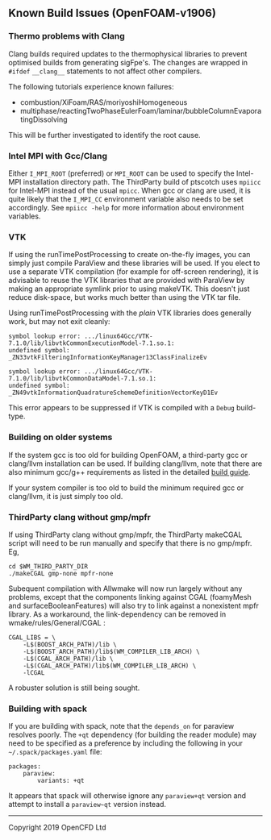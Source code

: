 ## Known Build Issues (OpenFOAM-v1906)

### Thermo problems with Clang

Clang builds required updates to the thermophysical libraries to prevent
optimised builds from generating sigFpe's.  The changes are wrapped in `#ifdef`
`__clang__` statements to not affect other compilers.

The following tutorials experience known failures:

- combustion/XiFoam/RAS/moriyoshiHomogeneous
- multiphase/reactingTwoPhaseEulerFoam/laminar/bubbleColumnEvaporatingDissolving


This will be further investigated to identify the root cause.


### Intel MPI with Gcc/Clang

Either `I_MPI_ROOT` (preferred) or `MPI_ROOT` can be used to specify
the Intel-MPI installation directory path.
The ThirdParty build of ptscotch uses `mpiicc` for Intel-MPI instead
of the usual `mpicc`. When gcc or clang are used, it is quite likely
that the `I_MPI_CC` environment variable also needs to be set
accordingly.
See `mpiicc -help` for more information about environment variables.


### VTK

If using the runTimePostProcessing to create on-the-fly images, you
can simply just compile ParaView and these libraries will be used.
If you elect to use a separate VTK compilation (for example for
off-screen rendering), it is advisable to reuse the VTK libraries that
are provided with ParaView by making an appropriate symlink
prior to using makeVTK. This doesn't just reduce disk-space, but works
much better than using the VTK tar file.

Using runTimePostProcessing with the *plain* VTK libraries does
generally work, but may not exit cleanly:
```
symbol lookup error: .../linux64Gcc/VTK-7.1.0/lib/libvtkCommonExecutionModel-7.1.so.1:
undefined symbol: _ZN33vtkFilteringInformationKeyManager13ClassFinalizeEv

symbol lookup error: .../linux64Gcc/VTK-7.1.0/lib/libvtkCommonDataModel-7.1.so.1:
undefined symbol: _ZN49vtkInformationQuadratureSchemeDefinitionVectorKeyD1Ev
```

This error appears to be suppressed if VTK is compiled with a `Debug` build-type.


### Building on older systems

If the system gcc is too old for building OpenFOAM, a third-party gcc or
clang/llvm installation can be used. If building clang/llvm, note that
there are also minimum gcc/g++ requirements as listed in the
detailed [build guide][link third-build].

If your system compiler is too old to build the minimum required gcc or
clang/llvm, it is just simply too old.


### ThirdParty clang without gmp/mpfr

If using ThirdParty clang without gmp/mpfr, the ThirdParty makeCGAL
script will need to be run manually and specify that there is no
gmp/mpfr. Eg,
```
cd $WM_THIRD_PARTY_DIR
./makeCGAL gmp-none mpfr-none
```

Subequent compilation with Allwmake will now run largely without any
problems, except that the components linking against CGAL
(foamyMesh and surfaceBooleanFeatures) will also try to link against
a nonexistent mpfr library. As a workaround, the link-dependency can
be removed in wmake/rules/General/CGAL :
```
CGAL_LIBS = \
    -L$(BOOST_ARCH_PATH)/lib \
    -L$(BOOST_ARCH_PATH)/lib$(WM_COMPILER_LIB_ARCH) \
    -L$(CGAL_ARCH_PATH)/lib \
    -L$(CGAL_ARCH_PATH)/lib$(WM_COMPILER_LIB_ARCH) \
    -lCGAL
```

A robuster solution is still being sought.


### Building with spack

If you are building with spack, note that the `depends_on` for paraview
resolves poorly. The `+qt` dependency (for building the reader module)
may need to be specified as a preference by including the following in
your `~/.spack/packages.yaml` file:
```
packages:
    paraview:
        variants: +qt
```
It appears that spack will otherwise ignore any `paraview+qt` version
and attempt to install a `paraview~qt` version instead.


<!-- Links -->

[page ParaView]:  http://www.paraview.org/
[download ParaView]: https://www.paraview.org/download/


<!-- OpenFOAM -->

[repo openfoam]: https://develop.openfoam.com/Development/openfoam/
[repo third]: https://develop.openfoam.com/Development/ThirdParty-common/

[link openfoam-readme]: https://develop.openfoam.com/Development/openfoam/blob/develop/README.md
[link openfoam-issues]: https://develop.openfoam.com/Development/openfoam/blob/develop/doc/BuildIssues.md
[link openfoam-config]: https://develop.openfoam.com/Development/openfoam/blob/develop/doc/Config.md
[link openfoam-build]: https://develop.openfoam.com/Development/openfoam/blob/develop/doc/Build.md
[link openfoam-require]: https://develop.openfoam.com/Development/openfoam/blob/develop/doc/Requirements.md
[link third-readme]: https://develop.openfoam.com/Development/ThirdParty-common/blob/develop/README.md
[link third-build]: https://develop.openfoam.com/Development/ThirdParty-common/blob/develop/BUILD.md
[link third-require]: https://develop.openfoam.com/Development/ThirdParty-common/blob/develop/Requirements.md

---
Copyright 2019 OpenCFD Ltd
